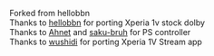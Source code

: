 Forked from hellobbn  
Thanks to [hellobbn](https://github.com/hellobbn/) for porting Xperia 1v stock dolby  
Thanks to [Ahnet](https://github.com/ahnet-69/) and [saku-bruh](https://github.com/saku-bruh/) for PS controller  
Thanks to [wushidi](https://github.com/wushidia) for porting Xperia 1V Stream app  
